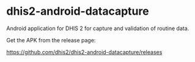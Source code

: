 # dhis2-android-datacapture
Android application for DHIS 2 for capture and validation of routine data.

Get the APK from the release page:

https://github.com/dhis2/dhis2-android-datacapture/releases
